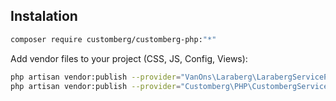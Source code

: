 ## Instalation

```bash
composer require customberg/customberg-php:"*"
```

Add vendor files to your project (CSS, JS, Config, Views):

```bash
php artisan vendor:publish --provider="VanOns\Laraberg\LarabergServiceProvider"
php artisan vendor:publish --provider="Customberg\PHP\CustombergServiceProvider"
```
